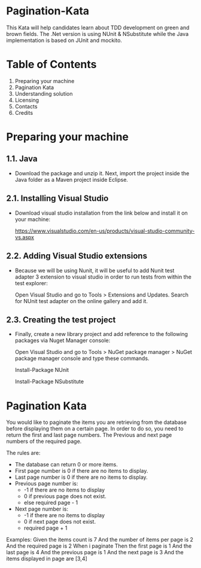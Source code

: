 Pagination-Kata
===============================

This Kata will help candidates learn about TDD development on green and brown fields. 
The .Net version is using NUnit & NSubstitute while the Java implementation is based on JUnit and mockito.

Table of Contents
=================

  1. Preparing your machine
  2. Pagination Kata
  3. Understanding solution
  4. Licensing
  5. Contacts
  6. Credits


Preparing your machine
===============

1.1. Java
-----------------

* Download the package and unzip it. Next, import the project inside the Java folder as a Maven project inside Eclipse.


2.1. Installing Visual Studio
-----------------

* Download visual studio installation from the link below and install it on your machine:

   https://www.visualstudio.com/en-us/products/visual-studio-community-vs.aspx

2.2. Adding Visual Studio extensions
--------------------------------

* Because we will be using Nunit, it will be useful to add Nunit test adapter 3 extension to visual studio in order to run tests from within the test explorer:

   Open Visual Studio and go to Tools > Extensions and Updates.
   Search for NUnit test adapter on the online gallery and add it.

2.3. Creating the test project
---------------------------

* Finally, create a new library project and add reference to the following packages via Nuget Manager console:

   Open Visual Studio and go to Tools > NuGet package manager > NuGet package manager console and type these commands.

   Install-Package NUnit
   
   Install-Package NSubstitute
   
Pagination Kata
===============

You would like to paginate the items you are retrieving from the database before displaying them on a certain page.
In order to do so, you need to return the first and last page numbers. The Previous and next page numbers of the required page. 

The rules are:

- The database can return 0 or more items.
- First page number is 0 if there are no items to display.
- Last page number is 0 if there are no items to display.
- Previous page number is:
	* -1 if there are no items to display
	* 0 if previous page does not exist.
  * else required page - 1
- Next page number is:
	* -1 if there are no items to display
	* 0 if next page does not exist.
  * required page + 1
  
Examples:
	Given the items count is 7
	And the number of items per page is 2
	And the required page is 2
	When i paginate
	Then the first page is 1
	And the last page is 4
	And the previous page is 1
	And the next page is 3
	And the items displayed in page are [3,4]

